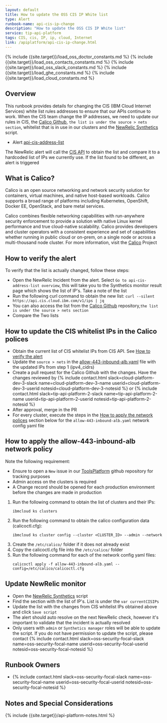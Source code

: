 ```yaml
---
layout: default
title: How to update the OSS CIS IP White list
type: Alert
runbook-name: api-cis-ip-change
description: "How to update the OSS CIS IP White list"
service: tip-api-platform
tags: CIS, cis, IP, ip, cloud, Internet
link: /apiplatform/api-cis-ip-change.html
---
```


{% include {{site.target}}/load_oss_doctor_constants.md %}
{% include {{site.target}}/load_oss_contacts_constants.md %}
{% include {{site.target}}/load_oss_slack_constants.md %}
{% include {{site.target}}/load_ghe_constants.md %}
{% include {{site.target}}/load_cloud_constants.md %}

## Overview

This runbook provides details for changing the CIS (IBM Cloud Internet Services) white list rules addresses to ensure that our APIs continue to work. When the CIS team change the IP addresses, we need to update our rules in CIS, the [Calico Github](https://github.ibm.com/cloud-sre/oss-charts/blob/staging/network-calico/allow-443-inbound-alb.yaml), `the list is under the source > nets section`, whitelist that is in use in our clusters and the [NewRelic Synthetics](https://synthetics.newrelic.com/accounts/1926897/monitors/54730ea2-2819-439b-b36d-84ce21dbc803/script) script.

- Alert [api-cis-address-list](https://synthetics.newrelic.com/accounts/1926897/monitors/54730ea2-2819-439b-b36d-84ce21dbc803)

The NewRelic alert will call the [CIS API](https://cloud.ibm.com/docs/cis?topic=cis-cis-allowlisted-ip-addresses) to obtain the list and compare it to a hardcoded list of IPs we currently use. If the list found to be different, an alert is triggered

## What is Calico?
Calico is an open source networking and network security solution for containers, virtual machines, and native host-based workloads. Calico supports a broad range of platforms including Kubernetes, OpenShift, Docker EE, OpenStack, and bare metal services.

Calico combines flexible networking capabilities with run-anywhere security enforcement to provide a solution with native Linux kernel performance and true cloud-native scalability. Calico provides developers and cluster operators with a consistent experience and set of capabilities whether running in public cloud or on-prem, on a single node or across a multi-thousand node cluster. For more information, visit the [Calico](https://www.projectcalico.org/) Project


## How to verify the alert

To verify that the list is actually changed, follow these steps:

* Open the NewRelic Incident from the alert. Select `Go to api-cis-address-list overview`, this will take you to the Synthetics monitor result page which shows the list of IP's. Take a note of the list
* Run the following curl command to obtain the new list: `curl --silent https://api.cis.cloud.ibm.com/v1/ips | jq`
* You can also access the list from the [Calico Github](https://github.ibm.com/cloud-sre/oss-charts/blob/staging/network-calico/allow-443-inbound-alb.yaml) repository,`the list is under the source > nets section`
* Compare the Two lists


## How to update the CIS whitelist IPs in the Calico polices

- Obtain the current list of CIS whitelist IPs from CIS API. See [How to verify the alert](#how-to-verify-the-alert)
- Update the `source > nets` in the [allow-443-inbound-alb.yaml](https://github.ibm.com/cloud-sre/oss-charts/blob/staging/network-calico/allow-443-inbound-alb.yaml) file with the updated IPs from step 1 (ipv4_cidrs)
- Create a pull request for the Calico Github with the changes. Have the changes reviewed by {% include contact.html slack=cloud-platform-dev-3-slack name=cloud-platform-dev-3-name userid=cloud-platform-dev-3-userid notesid=cloud-platform-dev-3-notesid %} or {% include contact.html slack=tip-api-platform-2-slack name=tip-api-platform-2-name userid=tip-api-platform-2-userid notesid=tip-api-platform-2-notesid %}
- After approval, merge in the PR
- For every cluster, execute the steps in the [How to apply the network polices](#how-to-apply-the-network-polices) section below for the `allow-443-inbound-alb.yaml` network config yaml file    

## How to apply the allow-443-inbound-alb network policy

Note the following requirement:

- Ensure to open a `New` issue in our [ToolsPlatform](https://github.ibm.com/cloud-sre/ToolsPlatform) github repository for tracking purposes
- Admin access on the clusters is required
- A Change record should be opened for each production environment before the changes are made in production

1. Run the following command to obtain the list of clusters and their IPs:
   ```
   ibmcloud ks clusters
   ```
2. Run the following command to obtain the calico configuration data (calicoctl.cfg):
   ```
   ibmcloud ks cluster config --cluster <CLUSTER_ID> --admin --network
   ```
3. Create the `/etc/calico/` folder if it does not already exist
4. Copy the calicoctl.cfg file into the `/etc/calico/` folder
5. Run the following command for each of the network config yaml files:
    ```
    calicoctl apply -f allow-443-inbound-alb.yaml --config=/etc/calico/calicoctl.cfg
    ```

## Update NewRelic monitor

- Open the [NewRelic Synthetics](https://synthetics.newrelic.com/accounts/1926897/monitors/54730ea2-2819-439b-b36d-84ce21dbc803/script) script
- Find the section with the list of IP's. List is under the `var currentCISIPs`
- Update the list with the changes from CIS whitelist IPs obtained above and click `Save script`
- The alert should auto resolve on the next NewRelic check, however it's important to validate that the incident is actually resolved
- Only users with `admin` or `Synthetics manager` roles will be able to update the script. If you do not have permission to update the script, please contact {% include contact.html slack=oss-security-focal-slack name=oss-security-focal-name userid=oss-security-focal-userid notesid=oss-security-focal-notesid %}

## Runbook Owners

- {% include contact.html slack=oss-security-focal-slack name=oss-security-focal-name userid=oss-security-focal-userid notesid=oss-security-focal-notesid %}

## Notes and Special Considerations

{% include {{site.target}}/api-platform-notes.html %}
